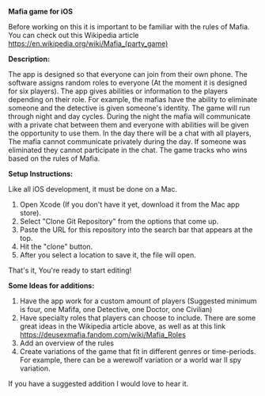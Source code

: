 **Mafia game for iOS**

Before working on this it is important to be familiar with the rules of Mafia. You can check out this Wikipedia article https://en.wikipedia.org/wiki/Mafia_(party_game)


**Description:**

The app is designed so that everyone can join from their own phone. The software assigns random roles to everyone (At the moment it is designed for six players). The app gives abilities or information to the players depending on their role. For example, the mafias have the ability to eliminate someone and the detective is given someone's
identity. The game will run through night and day cycles. During the night the mafia will communicate with a private chat between them and everyone with abilities will be given the opportunity to use them. In the day there will be a chat with all players, The mafia cannot communicate privately during the day. If someone was eliminated they cannot participate in the chat. The game tracks who wins based on the rules of Mafia.



**Setup Instructions:**

Like all iOS development, it must be done on a Mac.
1) Open Xcode (If you don't have it yet, download it from the Mac app store).
2) Select "Clone Git Repository" from the options that come up.
4) Paste the URL for this repository into the search bar that appears at the top.
5) Hit the "clone" button. 
3) After you select a location to save it, the file will open.

That's it, You're ready to start editing!


**Some Ideas for additions:**
1) Have the app work for a custom amount of players (Suggested minimum is four, one Mafifa, one Detective, one Doctor, one Civilian)
2) Have specialty roles that players can choose to include. There are some great ideas in the Wikipedia article above, as well as at this link https://deusexmafia.fandom.com/wiki/Mafia_Roles
3) Add an overview of the rules
4) Create variations of the game that fit in different genres or time-periods. For example, there can be a werewolf variation or a world war II spy variation.

If you have a suggested addition I would love to hear it.

